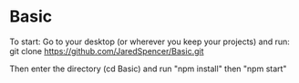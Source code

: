 # Basic

To start:
Go to your desktop (or wherever you keep your projects) and run:
git clone https://github.com/JaredSpencer/Basic.git

Then enter the directory (cd Basic) and run "npm install" then "npm start"

